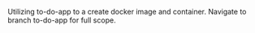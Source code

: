 Utilizing to-do-app to a create docker image and container. Navigate to branch to-do-app for full scope.
